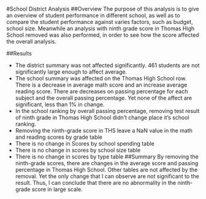 #School District Analysis
##Overview 
The purpose of this analysis is to give an overview of student performance in different school, as well as to compare the student performance against varies factors, such as budget, school size. Meanwhile an analysis with ninth grade score in Thomas High School removed was also performed, in order to see how the score affected the overall analysis.

##Results
- The district summary was not affected significantly. 461 students are not significantly large enough to affect average.
- The school summary was affected on the Thomas High School row. There is a decrease in average math score and an increase average reading score. There are decreases on passing percentage for each subject and the overall passing percentage. Yet none of the affect are significant, less than 1% in change.
- In the school ranking by overall passing percentage, removing test result of ninth grade in Thomas High School didn’t change place it’s school ranking.
- Removing the ninth-grade score in THS leave a NaN value in the math and reading scores by grade table
- There is no change in Scores by school spending table
- There is no change in scores by school size table
- There is no change in scores by type table
##Summary
By removing the ninth-grade scores, there are changes in the average score and passing percentage in Thomas High School.  Other tables are not affected by the removal. Yet the only change that I can observe are not significant to the result. Thus, I can conclude that there are no abnormality in the ninth-grade score in large scale.
